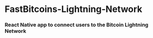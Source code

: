 # FastBitcoins-Lightning-Network
### React Native app to connect users to the Bitcoin Lightning Network
